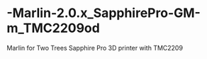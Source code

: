 # -Marlin-2.0.x_SapphirePro-GM-m_TMC2209od
  Marlin for Two Trees Sapphire Pro 3D printer with TMC2209
